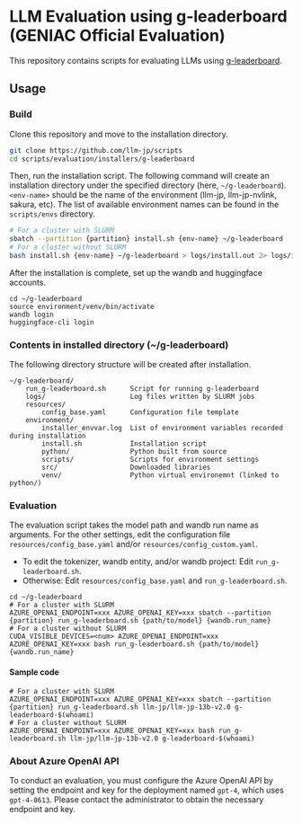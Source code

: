 # LLM Evaluation using g-leaderboard (GENIAC Official Evaluation)

This repository contains scripts for evaluating LLMs using [g-leaderboard](https://github.com/wandb/llm-leaderboard/tree/g-leaderboard).

## Usage

### Build

Clone this repository and move to the installation directory.

```bash
git clone https://github.com/llm-jp/scripts
cd scripts/evaluation/installers/g-leaderboard
```

Then, run the installation script.
The following command will create an installation directory under the specified directory (here, `~/g-leaderboard`).
`<env-name>` should be the name of the environment (llm-jp, llm-jp-nvlink, sakura, etc).
The list of available environment names can be found in the `scripts/envs` directory.

```bash
# For a cluster with SLURM
sbatch --partition {partition} install.sh {env-name} ~/g-leaderboard
# For a cluster without SLURM
bash install.sh {env-name} ~/g-leaderboard > logs/install.out 2> logs/install.err
```

After the installation is complete, set up the wandb and huggingface accounts.

```shell
cd ~/g-leaderboard
source environment/venv/bin/activate
wandb login
huggingface-cli login
```

### Contents in installed directory (~/g-leaderboard)

The following directory structure will be created after installation.

```
~/g-leaderboard/
    run_g-leaderboard.sh      Script for running g-leaderboard
    logs/                     Log files written by SLURM jobs
    resources/
        config_base.yaml      Configuration file template
    environment/
        installer_envvar.log  List of environment variables recorded during installation
        install.sh            Installation script
        python/               Python built from source
        scripts/              Scripts for environment settings
        src/                  Downloaded libraries
        venv/                 Python virtual environemnt (linked to python/)
```

### Evaluation

The evaluation script takes the model path and wandb run name as arguments.
For the other settings, edit the configuration file `resources/config_base.yaml` and/or `resources/config_custom.yaml`.
 - To edit the tokenizer, wandb entity, and/or wandb project: Edit `run_g-leaderboard.sh`.
 - Otherwise: Edit `resources/config_base.yaml` and `run_g-leaderboard.sh`.

```shell
cd ~/g-leaderboard
# For a cluster with SLURM
AZURE_OPENAI_ENDPOINT=xxx AZURE_OPENAI_KEY=xxx sbatch --partition {partition} run_g-leaderboard.sh {path/to/model} {wandb.run_name}
# For a cluster without SLURM
CUDA_VISIBLE_DEVICES=<num> AZURE_OPENAI_ENDPOINT=xxx AZURE_OPENAI_KEY=xxx bash run_g-leaderboard.sh {path/to/model} {wandb.run_name}
```

#### Sample code

```shell
# For a cluster with SLURM
AZURE_OPENAI_ENDPOINT=xxx AZURE_OPENAI_KEY=xxx sbatch --partition {partition} run_g-leaderboard.sh llm-jp/llm-jp-13b-v2.0 g-leaderboard-$(whoami)
# For a cluster without SLURM
AZURE_OPENAI_ENDPOINT=xxx AZURE_OPENAI_KEY=xxx bash run_g-leaderboard.sh llm-jp/llm-jp-13b-v2.0 g-leaderboard-$(whoami)
```

### About Azure OpenAI API

To conduct an evaluation, you must configure the Azure OpenAI API by setting the endpoint and key for the deployment named `gpt-4`, which uses `gpt-4-0613`. Please contact the administrator to obtain the necessary endpoint and key.
